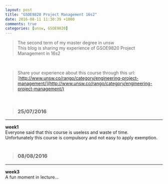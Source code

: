 ```yaml
---
layout: post
title: "GSOE9820 Project Management 16s2"
date: 2016-08-11 11:30:39 +1000
comments: true
categories: [unsw, GSOE9820]
---
```


> The second term of my master degree in unsw         
This blog is sharing my experience of GSOE9820 Project Management in 16s2   

<!--more-->
<br>

>Share your experience about this course through this url:     
[http://www.unsw.co/rango/category/engineering-project-management/](http://www.unsw.co/rango/category/engineering-project-management/)     
<br>

>### 25/07/2016 ###
----------
**week1**    
Everyone said that this course is useless and waste of time.      
Unfortunately this course is compulsory and not easy to apply exemption.      
<img style="max-height:132px" class="lazy" data-original="/images/blog/160811_9820/compulsory.png">     
<br> 


>### 08/08/2016 ###
----------
**week3**    
A fun moment in lecture...     
<img style="max-height:350px" class="lazy" data-original="/images/blog/160811_9820/fun.JPG">     
<br> 